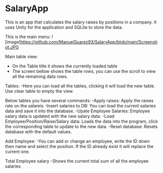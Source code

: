 # SalaryApp
 
 This is an app that calculates the salary raises by positions in a company. It uses Unity for the application and SQLite to store the data.
 
 This is the main menu:
 ![image]https://github.com/ManuelSuarez93/SalaryApp/blob/main/Screenshot.JPG
 
 Main table view:
 - On the Table title it shows the currently loaded table
 - The screen bellow shows the table rows, you can use the scroll to view all the remaining data rows.
 
 Tables:
 -Here you can load all the tables, clicking it will load the new table. Use clear table to empty the view.
 
 Below tables you have several commands:
 -Apply raises: Apply the raises rate on the salareis
 -Insert salaries to DB: You can load the current salaries data and save it into the database.
 -Upate Employee Salaries: Employee salary data is updated with the new salary data.
 -Load Employee/Position/Raise/Salary data: Loads the data into the program, click the corresponding table to update to the new data.
 -Reset database: Resets database with the default values.
 
 Add Employee:
 -You can add or change an employee, write the ID down then name and select the position. If the ID already exist it will replace the current one.
 
 Total Employee salary
 -Shows the current total sum of all the employee salaries
 
 
 
 
